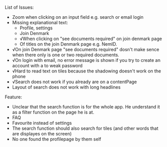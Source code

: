 List of Issues:

- Zoom when clicking on an input field e.g. search or email login
- Missing explanational text: 
  - Profile, settings
  - Join Denmark
  - √When clicking on "see documents required" on join denmark page 
  - Of titles on the join Denmark page e.g. NemID.
- √On join Denmark page "see documents required" dosn't make sence when there only is one or two required documents.
- √On login with email, no error message is shown if you try to create an account with a to weak password 
- √Hard to read text on tiles because the shadowing doesn't work on the phone 
- √Search does not work if you already are on a contentPage
- Layout of search does not work with long headlines 



Feature:

- Unclear that the search function is for the whole app. He understand it as a filter function on the page he is at. 
- FAQ
- Favourite instead of settings 
- The search function should also search for tiles (and other words that are displayes on the screen)
- No one found the profilepage by them self

